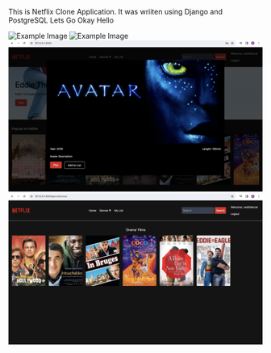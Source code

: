 This is Netflix Clone Application.
It was wriiten using Django and PostgreSQL
Lets Go
Okay
Hello

![Example Image](images/photo1_netflixapp.png)
![Example Image](images/photo2_netflixapp.png)
![Example Image](images/photo3_netflixapp.png)
![Example Image](images/photo4_netflixapp.png)
